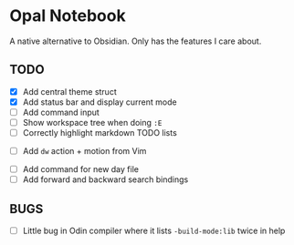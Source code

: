 # Opal Notebook

A native alternative to Obsidian. Only has the features I care about.

## TODO

- [x] Add central theme struct
- [x] Add status bar and display current mode
- [ ] Add command input
- [ ] Show workspace tree when doing `:E`
- [ ] Correctly highlight markdown TODO lists
* [ ] Add `dw` action + motion from Vim
- [ ] Add command for new day file
- [ ] Add forward and backward search bindings

## BUGS

- [ ] Little bug in Odin compiler where it lists `-build-mode:lib` twice in help
